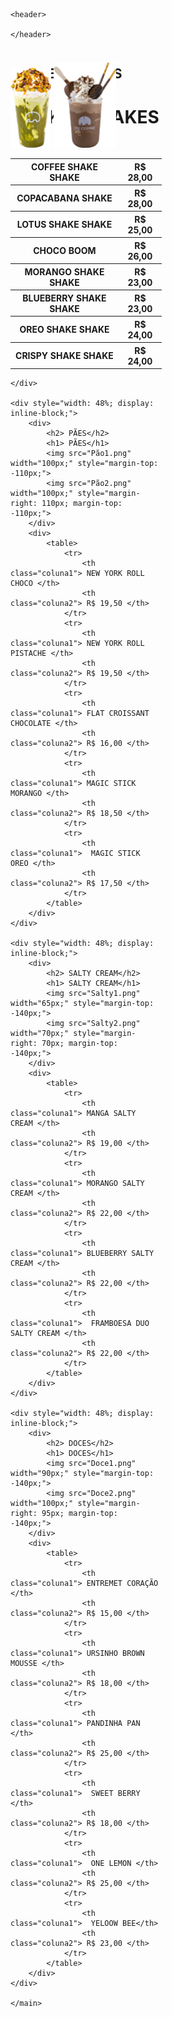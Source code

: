 <html>
<head>
    <meta charset="utf-8">
    <title>Cardápio - We Coffee</title>
    <link href="bootstrap.css" rel="stylesheet">
</head>

<body class="base">

    <header>
     
    </header>

   <main>
    <div style="width: 48%; display: inline-block;">
        <div>
            <h2> SHAKES SHAKES</h2>
            <h1> SHAKES SHAKES</h1>
            <img src="Shake2.png" width="65px;" style="margin-top: -140px;"> 
            <img src="Shake1.png" width="100px;" style="margin-right: 65px; margin-top: -140px;"> 
        </div>
        <div>
            <table>
                <tr> 
                    <th class="coluna1"> COFFEE SHAKE SHAKE </th>
                    <th class="coluna2"> R$ 28,00 </th>
                </tr>
                <tr> 
                    <th class="coluna1"> COPACABANA SHAKE </th>
                    <th class="coluna2"> R$ 28,00 </th>
                </tr>
                <tr> 
                    <th class="coluna1"> LOTUS SHAKE SHAKE </th>
                    <th class="coluna2"> R$ 25,00 </th>
                </tr>
                <tr> 
                    <th class="coluna1">  CHOCO BOOM </th>
                    <th class="coluna2"> R$ 26,00 </th>
                </tr>
                <tr> 
                    <th class="coluna1">  MORANGO SHAKE SHAKE </th>
                    <th class="coluna2"> R$ 23,00 </th>
                </tr>
                <tr> 
                    <th class="coluna1">  BLUEBERRY SHAKE SHAKE </th>
                    <th class="coluna2"> R$ 23,00 </th>
                </tr>
                <tr> 
                    <th class="coluna1">  OREO SHAKE SHAKE </th>
                    <th class="coluna2"> R$ 24,00 </th>
                </tr>
                <tr> 
                    <th class="coluna1">  CRISPY SHAKE SHAKE </th>
                    <th class="coluna2"> R$ 24,00 </th>
                </tr>
            </table>
        </div>
        
    </div>
         
    <div style="width: 48%; display: inline-block;">
        <div>
            <h2> PÃES</h2>
            <h1> PÃES</h1>
            <img src="Pão1.png" width="100px;" style="margin-top: -110px;"> 
            <img src="Pão2.png" width="100px;" style="margin-right: 110px; margin-top: -110px;"> 
        </div>
        <div>
            <table>
                <tr> 
                    <th class="coluna1"> NEW YORK ROLL CHOCO </th>
                    <th class="coluna2"> R$ 19,50 </th>
                </tr>
                <tr> 
                    <th class="coluna1"> NEW YORK ROLL PISTACHE </th>
                    <th class="coluna2"> R$ 19,50 </th>
                </tr>
                <tr> 
                    <th class="coluna1"> FLAT CROISSANT CHOCOLATE </th>
                    <th class="coluna2"> R$ 16,00 </th>
                </tr>
                <tr> 
                    <th class="coluna1"> MAGIC STICK MORANGO </th>
                    <th class="coluna2"> R$ 18,50 </th>
                </tr>
                <tr> 
                    <th class="coluna1">  MAGIC STICK OREO </th>
                    <th class="coluna2"> R$ 17,50 </th>
                </tr>
            </table>
        </div>
    </div>

    <div style="width: 48%; display: inline-block;">
        <div>
            <h2> SALTY CREAM</h2>
            <h1> SALTY CREAM</h1>
            <img src="Salty1.png" width="65px;" style="margin-top: -140px;"> 
            <img src="Salty2.png" width="70px;" style="margin-right: 70px; margin-top: -140px;"> 
        </div>
        <div>
            <table>
                <tr> 
                    <th class="coluna1"> MANGA SALTY CREAM </th>
                    <th class="coluna2"> R$ 19,00 </th>
                </tr>
                <tr> 
                    <th class="coluna1"> MORANGO SALTY CREAM </th>
                    <th class="coluna2"> R$ 22,00 </th>
                </tr>
                <tr> 
                    <th class="coluna1"> BLUEBERRY SALTY CREAM </th>
                    <th class="coluna2"> R$ 22,00 </th>
                </tr>
                <tr> 
                    <th class="coluna1">  FRAMBOESA DUO SALTY CREAM </th>
                    <th class="coluna2"> R$ 22,00 </th>
                </tr>
            </table>
        </div>
    </div>

    <div style="width: 48%; display: inline-block;">
        <div>
            <h2> DOCES</h2>
            <h1> DOCES</h1>
            <img src="Doce1.png" width="90px;" style="margin-top: -140px;"> 
            <img src="Doce2.png" width="100px;" style="margin-right: 95px; margin-top: -140px;"> 
        </div>
        <div>
            <table>
                <tr> 
                    <th class="coluna1"> ENTREMET CORAÇÃO </th>
                    <th class="coluna2"> R$ 15,00 </th>
                </tr>
                <tr> 
                    <th class="coluna1"> URSINHO BROWN MOUSSE </th>
                    <th class="coluna2"> R$ 18,00 </th>
                </tr>
                <tr> 
                    <th class="coluna1"> PANDINHA PAN </th>
                    <th class="coluna2"> R$ 25,00 </th>
                </tr>
                <tr> 
                    <th class="coluna1">  SWEET BERRY </th>
                    <th class="coluna2"> R$ 18,00 </th>
                </tr>
                <tr> 
                    <th class="coluna1">  ONE LEMON </th>
                    <th class="coluna2"> R$ 25,00 </th>
                </tr>
                <tr> 
                    <th class="coluna1">  YELOOW BEE</th>
                    <th class="coluna2"> R$ 23,00 </th>
                </tr>
            </table>
        </div>
    </div>
    
    </main>
  
  <footer > 
   
  </footer>
</body> 
</html>
